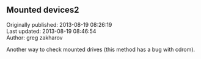 ## Mounted devices2  
Originally published: 2013-08-19 08:26:19  
Last updated: 2013-08-19 08:46:54  
Author: greg zakharov  
  
Another way to check mounted drives (this method has a bug with cdrom).